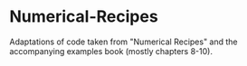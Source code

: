 # Numerical-Recipes
Adaptations of code taken from "Numerical Recipes" and the accompanying examples book (mostly chapters 8-10).  
